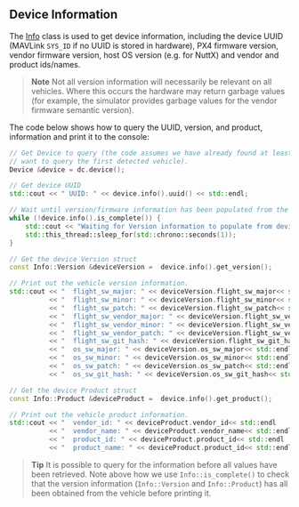 ## Device Information

The [Info](../api_reference/classdronecore_1_1_info.md) class is used to get device information, including the device UUID (MAVLink `SYS_ID` if no UUID is stored in hardware), PX4 firmware version, vendor firmware version, host OS version (e.g. for NuttX) and vendor and product ids/names. 

> **Note** Not all version information will necessarily be relevant on all vehicles. Where this occurs the 
hardware may return garbage values (for example, the simulator provides garbage values for the vendor 
firmware semantic version).

The code below shows how to query the UUID, version, and product, information and print it to the console:

```cpp
// Get Device to query (the code assumes we have already found at least one vehicle and we 
// want to query the first detected vehicle).
Device &device = dc.device();

// Get device UUID
std::cout << " UUID: " << device.info().uuid() << std::endl;

// Wait until version/firmware information has been populated from the vehicle
while (!device.info().is_complete()) {
    std::cout << "Waiting for Version information to populate from device." << std::endl;
    std::this_thread::sleep_for(std::chrono::seconds(1));
}

// Get the device Version struct
const Info::Version &deviceVersion =  device.info().get_version();

// Print out the vehicle version information.
std::cout << "  flight_sw_major: " << deviceVersion.flight_sw_major<< std::endl
          << "  flight_sw_minor: " << deviceVersion.flight_sw_minor<< std::endl
          << "  flight_sw_patch: " << deviceVersion.flight_sw_patch<< std::endl
          << "  flight_sw_vendor_major: " << deviceVersion.flight_sw_vendor_major<< std::endl
          << "  flight_sw_vendor_minor: " << deviceVersion.flight_sw_vendor_minor<< std::endl
          << "  flight_sw_vendor_patch: " << deviceVersion.flight_sw_vendor_patch<< std::endl
          << "  flight_sw_git_hash: " << deviceVersion.flight_sw_git_hash<< std::endl
          << "  os_sw_major: " << deviceVersion.os_sw_major<< std::endl
          << "  os_sw_minor: " << deviceVersion.os_sw_minor<< std::endl
          << "  os_sw_patch: " << deviceVersion.os_sw_patch<< std::endl
          << "  os_sw_git_hash: " << deviceVersion.os_sw_git_hash<< std::endl;

// Get the device Product struct
const Info::Product &deviceProduct =  device.info().get_product();

// Print out the vehicle product information.
std::cout << "  vendor_id: " << deviceProduct.vendor_id<< std::endl
          << "  vendor_name: " << deviceProduct.vendor_name<< std::endl
          << "  product_id: " << deviceProduct.product_id<< std::endl
          << "  product_name: " << deviceProduct.product_id<< std::endl;
```

> **Tip** It is possible to query for the information before all values have been retrieved. Note above how we use `Info::is_complete()` to check that the version information (`Info::Version` and `Info::Product`) has all been obtained from the vehicle before printing it.
